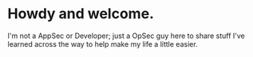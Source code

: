 # Howdy and welcome.
I'm not a AppSec or Developer; just a OpSec guy here to share stuff I've learned across the way to help make my life a little easier. 


